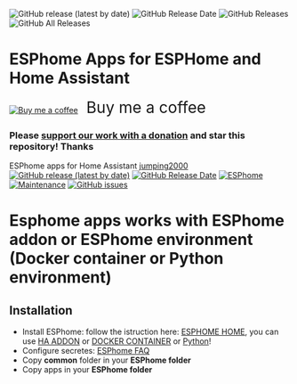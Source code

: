 ![GitHub release (latest by date)](https://img.shields.io/github/v/release/jumping2000/esphome?style=for-the-badge) ![GitHub Release Date](https://img.shields.io/github/release-date/jumping2000/esphome?style=for-the-badge) ![GitHub Releases](https://img.shields.io/github/downloads/jumping2000/esphome/latest/total?color=purple&label=%20release%20Downloads&style=for-the-badge) ![GitHub All Releases](https://img.shields.io/github/downloads/jumping2000/esphome/total?color=orange&label=Total%20downloads&style=for-the-badge)

# ESPhome Apps for ESPHome and Home Assistant
[![Buy me a coffee](https://cdn.buymeacoffee.com/buttons/bmc-new-btn-logo.svg)](https://www.buymeacoffee.com/jumping)<span style="margin-left:15px;font-size:28px !important;">Buy me a coffee</span></a>

### Please [support our work with a donation](https://paypal.me/hassiohelp) and star this repository! Thanks

ESPhome apps for Home Assistant [jumping2000](https://github.com/jumping2000/esphome/commits?author=jumping2000)<br>
[![GitHub release (latest by date)](https://img.shields.io/github/v/release/jumping2000/esphome)](https://github.com/jumping2000/esphome/releases)
[![GitHub Release Date](https://img.shields.io/github/release-date/jumping2000/esphome)](https://github.com/jumping2000/esphome/releases)
[![ESPhome][img-esphome]][link-esphome]
[![Maintenance](https://img.shields.io/badge/Maintained%3F-Yes-brightgreen.svg)](https://https://github.com/jumping2000/esphome/graphs/commit-activity)
[![GitHub issues](https://img.shields.io/github/issues/jumping2000/notifier)](https://github.com/jumping2000/esphome/issues)

# Esphome apps works with ESPhome addon or ESPhome environment (Docker container or Python environment)

## Installation
- Install ESPhome: follow the istruction here: [ESPHOME HOME](https://esphome.io), you can use [HA ADDON](https://github.com/esphome/home-assistant-addon) or [DOCKER CONTAINER](https://hub.docker.com/r/esphome/esphome) or [Python](https://esphome.io/guides/installing_esphome.html)!
- Configure secretes: [ESPhome FAQ](https://esphome.io/guides/faq.html)
- Copy **common** folder in your **ESPhome folder**
- Copy apps in your **ESPhome folder**

[img-hassio]:https://img.shields.io/badge/config_for-Hass.io-53c1f1.svg
[img-esphome]:https://img.shields.io/badge/config_for-esphome.io-53c1f1.svg

[link-hassio]:https://home-assistant.io/hassio/
[link-esphome]:https://esphome.io/
